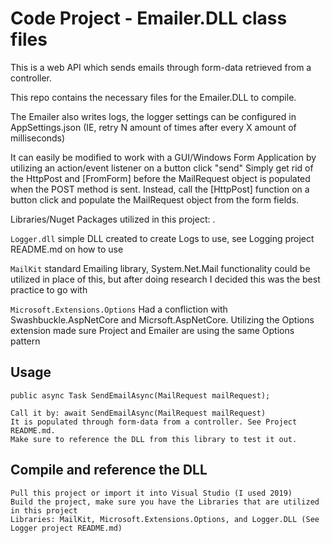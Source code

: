 # Code Project - Emailer.DLL class files

This is a web API which sends emails through form-data retrieved from a controller.

This repo contains the necessary files for the Emailer.DLL to compile.

The Emailer also writes logs, the logger settings can be configured in AppSettings.json (IE, retry N amount of times after every X amount of milliseconds)

It can easily be modified to work with a GUI/Windows Form Application by utilizing an action/event listener on a button click "send"
Simply get rid of the HttpPost and [FromForm] before the MailRequest object is populated when the POST method is sent.
Instead, call the [HttpPost] function on a button click and populate the MailRequest object from the form fields.

Libraries/Nuget Packages utilized in this project: .

`Logger.dll` simple DLL created to create Logs to use, see Logging project README.md on how to use

`MailKit` standard Emailing library,  System.Net.Mail functionality could be utilized in place of this, but after doing research I decided this was the best practice to go with

`Microsoft.Extensions.Options` Had a confliction with Swashbuckle.AspNetCore and Micrsoft.AspNetCore. Utilizing the Options extension made sure Project and Emailer are using the same Options<T> pattern
    
## Usage

    public async Task SendEmailAsync(MailRequest mailRequest);

    Call it by: await SendEmailAsync(MailRequest mailRequest)
    It is populated through form-data from a controller. See Project README.md.
    Make sure to reference the DLL from this library to test it out.
    
## Compile and reference the DLL

    Pull this project or import it into Visual Studio (I used 2019)
    Build the project, make sure you have the Libraries that are utilized in this project
    Libraries: MailKit, Microsoft.Extensions.Options, and Logger.DLL (See Logger project README.md)
